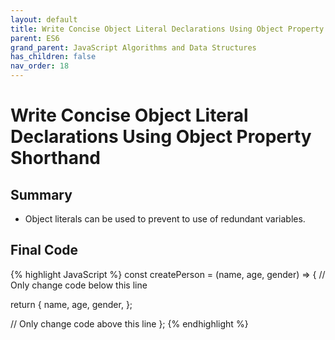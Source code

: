 ```yaml
---
layout: default
title: Write Concise Object Literal Declarations Using Object Property Shorthand
parent: ES6
grand_parent: JavaScript Algorithms and Data Structures
has_children: false
nav_order: 18
---
```

# Write Concise Object Literal Declarations Using Object Property Shorthand
## Summary
- Object literals can be used to prevent to use of redundant variables.

## Final Code

{% highlight JavaScript %}
const createPerson = (name, age, gender) => {
  // Only change code below this line

  return {
    name,
    age,
    gender,
  };
  
  // Only change code above this line
};
{% endhighlight %}